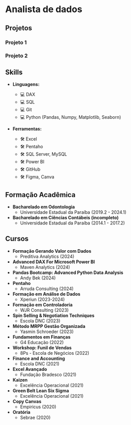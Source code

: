 # **Analista de dados**

## **Projetos**

### **Projeto 1**

### **Projeto 2**

## **Skills**
- **Linguagens:**
  - 💻 DAX
  - 💻 SQL
  - 💻 Git
  - 💻 Python (Pandas, Numpy, Matplotlib, Seaborn)

- **Ferramentas:**
  - 🛠️ Excel
  - 🛠️ Pentaho 
  - 🛠️ SQL Server, MySQL
  - 🛠️ Power BI
  - 🛠️ GitHub
  - 🛠️ Figma, Canva

## **Formação Acadêmica**
- **Bacharelado em Odontologia**
  - Universidade Estadual da Paraíba (2019.2 - 2024.1)
- **Bacharelado em Ciências Contábeis (incompleto)**
  - Universidade Estadual da Paraíba (2014.1 - 2017.2)

## **Cursos**
- **Formação Gerando Valor com Dados** 
  -  Preditiva Analytics (2024)
- **Advanced DAX For Microsoft Power BI**
  - Maven Analytics (2024)
- **Pandas Bootcamp: Advanced Python Data Analysis**
  - Andy Bek (2024)
- **Pentaho**
  - Arruda Consulting (2024)
- **Formação em Análise de Dados**
  - Xperiun (2023-2024)
- **Formação em Controladoria**
  - WJR Consulting (2023)
- **Spin Selling & Negotiation Techniques**
  - Escola DNC (2023)
- **Método MRPP Gestão Organizada**
  - Yasmin Schroeder (2023)
- **Fundamentos em Finanças**
  - G4 Educação (2022)
- **Workshop: Funil de Vendas**
  - 8Ps - Escola de Negócios (2022)
- **Finance and Accounting**
  - Escola DNC (2021)
- **Excel Avançado**
  - Fundação Bradesco (2021)
- **Kaizen**
  - Excelência Operacional (2021)
- **Green Belt Lean Six Sigma**
  - Excelência Operacional (2021)
- **Copy Canvas**
  - Empiricus (2020)
- **Oratória**
  - Sebrae (2020)
